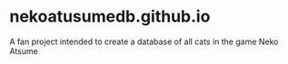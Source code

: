 # nekoatusumedb.github.io
A fan project intended to create a database of all cats in the game Neko Atsume
